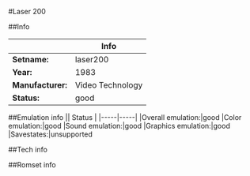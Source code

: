 #Laser 200

##Info

||Info|
|-----|-----|
|**Setname:**|laser200
|**Year:**|1983
|**Manufacturer:**|Video Technology
|**Status:**|good

##Emulation info
|| Status |
|-----|-----|
|Overall emulation:|good
|Color emulation:|good
|Sound emulation:|good
|Graphics emulation:|good
|Savestates:|unsupported

##Tech info

##Romset info

<!--- START OF EDITED COMMENT DO NOT TOUCH TEXT ABOVE-->
